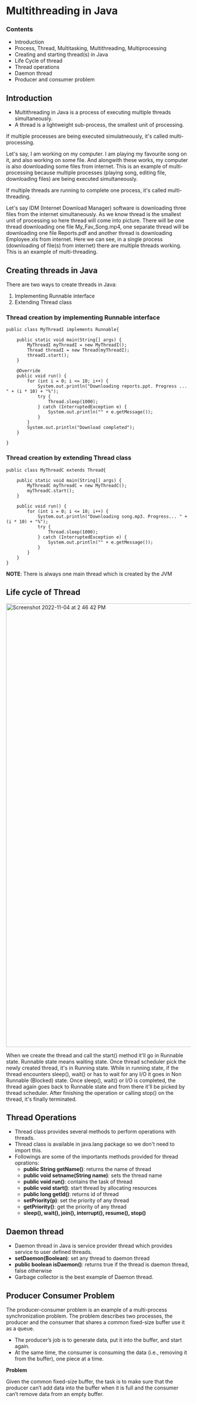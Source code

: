 # Multithreading in Java

### Contents

- Introduction
- Process, Thread, Multitasking, Multithreading, Multiprocessing
- Creating and starting thread(s) in Java
- Life Cycle of thread
- Thread operations
- Daemon thread
- Producer and consumer problem


## Introduction

- Multithreading in Java is a process of executing multiple threads simultaneously.
- A thread is a lightweight sub-process, the smallest unit of processing.

If multiple processes are being executed simulatneously, it's called multi-processing.

Let's say, I am working on my computer. I am playing my favourite song on it, and also working on some file. And alongwith these works, my computer is also downloading some files from internet. This is an example of multi-processing because multiple processes (playing song, editing file, downloading files) are being executed simultaneously.

If multiple threads are running to complete one process, it's called multi-threading.

Let's say IDM (Internet Download Manager) software is downloading three files from the internet simultaneously. As we know thread is the smallest unit of processing so here thread will come into picture. There will be one thread downloading one file My_Fav_Song.mp4, one separate thread will be downloading one file Reports.pdf and another thread is downloading Employee.xls from internet. Here we can see, in a single process (downloading of file(s) from internet) there are multiple threads working. This is an example of multi-threading.


## Creating threads in Java

There are two ways to create threads in Java:
1. Implementing Runnable interface
2. Extending Thread class

### Thread creation by implementing Runnable interface

```
public class MyThreadI implements Runnable{

    public static void main(String[] args) {
        MyThreadI myThreadI = new MyThreadI();
        Thread threadI = new Thread(myThreadI);
        threadI.start();
    }

	@Override
    public void run() {
        for (int i = 0; i <= 10; i++) {
            System.out.println("Downloading reports.ppt. Progress ... " + (i * 10) + "%");
            try {
                Thread.sleep(1000);
            } catch (InterruptedException e) {
                System.out.println("" + e.getMessage());
            }
        }
        System.out.println("Download completed");
    }

}
```

### Thread creation by extending Thread class

```
public class MyThreadC extends Thread{
    
    public static void main(String[] args) {
        MyThreadC myThreadC = new MyThreadC();
        myThreadC.start();
    }
    
    public void run() {
        for (int i = 0; i <= 10; i++) {
            System.out.println("Downloading song.mp3. Progress... " + (i * 10) + "%");
            try {
                Thread.sleep(1000);
            } catch (InterruptedException e) {
                System.out.println("" + e.getMessage());
            }
        }
    }
}
```

**NOTE**: There is always one main thread which is created by the JVM


## Life cycle of Thread

<img width="1205" alt="Screenshot 2022-11-04 at 2 46 42 PM" src="https://user-images.githubusercontent.com/84272788/200106617-ae1a63ac-798f-4697-bd45-3e3ba81b33d0.png">

When we create the thread and call the start() method it'll go in Runnable state. Runnable state means waiting state. Once thread scheduler pick the newly created thread, it's in Running state. While in running state, if the thread encounters sleep(), wait() or has to wait for any I/O it goes in Non Runnable (Blocked) state. Once sleep(), wait() or I/O is completed, the thread again goes back to Runnable state and from there it'll be picked by thread scheduler. After finishing the operation or calling stop() on the thread, it's finally terminated.


## Thread Operations

- Thread class provides several methods to perform operations with threads.
- Thread class is available in java.lang package so we don't need to import this.
- Followings are some of the importants methods provided for thread oprations:
	- **public String getName()**: returns the name of thread
	- **public void setname(String name)**: sets the thread name
	- **public void run()**: contains the task of thread
	- **public void start()**: start thread by allocating resources
	- **public long getId()**: returns id of thread
	- **setPriority(p)**: set the priority of any thread
	- **getPriority()**: get the priority of any thread
	- **sleep(), wait(), join(), interrupt(), resume(), stop()**



## Daemon thread

- Daemon thread in Java is service provider thread which provides service to user defined threads.
- **setDaemon(Boolean)**: set any thread to daemon thread
- **public boolean isDaemon()**: returns true if the thread is daemon thread, false otherwise
- Garbage collector is the best example of Daemon thread.


## Producer Consumer Problem

The producer-consumer problem is an example of a multi-process synchronization problem. The problem describes two processes, the producer and the consumer that shares a common fixed-size buffer use it as a queue.

- The producer’s job is to generate data, put it into the buffer, and start again.
- At the same time, the consumer is consuming the data (i.e., removing it from the buffer), one piece at a time.

**Problem**

Given the common fixed-size buffer, the task is to make sure that the producer can’t add data into the buffer when it is full and the consumer can’t remove data from an empty buffer.

